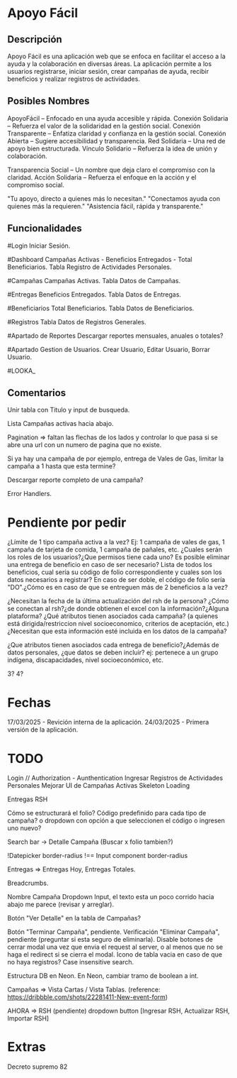 # Apoyo Fácil

## Descripción

Apoyo Fácil es una aplicación web que se enfoca en facilitar el acceso a la ayuda y la colaboración en diversas áreas. La aplicación permite a los usuarios registrarse, iniciar sesión, crear campañas de ayuda, recibir beneficios y realizar registros de actividades.

## Posibles Nombres

ApoyoFácil – Enfocado en una ayuda accesible y rápida.
Conexión Solidaria – Refuerza el valor de la solidaridad en la gestión social.
Conexión Transparente – Enfatiza claridad y confianza en la gestión social.
Conexión Abierta – Sugiere accesibilidad y transparencia.
Red Solidaria – Una red de apoyo bien estructurada.
Vínculo Solidario – Refuerza la idea de unión y colaboración.

Transparencia Social – Un nombre que deja claro el compromiso con la claridad.
Acción Solidaria – Refuerza el enfoque en la acción y el compromiso social.

"Tu apoyo, directo a quienes más lo necesitan."
"Conectamos ayuda con quienes más la requieren."
"Asistencia fácil, rápida y transparente."

## Funcionalidades

#Login
Iniciar Sesión.

#Dashboard
Campañas Activas - Beneficios Entregados - Total Beneficiarios.
Tabla Registro de Actividades Personales.

#Campañas
Campañas Activas.
Tabla Datos de Campañas.

#Entregas
Beneficios Entregados.
Tabla Datos de Entregas.

#Beneficiarios
Total Beneficiarios.
Tabla Datos de Beneficiarios.

#Registros
Tabla Datos de Registros Generales.

#Apartado de Reportes
Descargar reportes mensuales, anuales o totales?

#Apartado Gestion de Usuarios.
Crear Usuario, Editar Usuario, Borrar Usuario.

#LOOKA\_

## Comentarios

Unir tabla con Titulo y input de busqueda.

Lista Campañas activas hacia abajo.

Pagination => faltan las flechas de los lados y controlar lo que pasa si se abre una url con un numero de pagina que no existe.

Si ya hay una campaña de por ejemplo, entrega de Vales de Gas, limitar la campaña a 1 hasta que esta termine?

Descargar reporte completo de una campaña?

Error Handlers.

# Pendiente por pedir

¿Límite de 1 tipo campaña activa a la vez? Ej: 1 campaña de vales de gas, 1 campaña de tarjeta de comida, 1 campaña de pañales, etc.
¿Cuales serán los roles de los usuarios?¿Que permisos tiene cada uno?
Es posible eliminar una entrega de beneficio en caso de ser necesario?
Lista de todos los beneficios, cual sería su código de folio correspondiente y cuales son los datos necesarios a registrar?
En caso de ser doble, el código de folio sería "DO".¿Cómo es en caso de que se entreguen más de 2 beneficios a la vez?

¿Necesitan la fecha de la última actualización del rsh de la persona?
¿Cómo se conectan al rsh?¿de donde obtienen el excel con la información?¿Alguna plataforma?
¿Qué atributos tienen asociados cada campaña? (a quienes está dirigida/restriccion nivel socioeconomico, criterios de aceptación, etc.) ¿Necesitan que esta información esté incluida en los datos de la campaña?

¿Que atributos tienen asociados cada entrega de beneficio?¿Además de datos personales, ¿que datos se deben incluir? ej: pertenece a un grupo indígena, discapacidades, nivel socioeconómico, etc.

3?
4?

# Fechas

17/03/2025 - Revición interna de la aplicación.
24/03/2025 - Primera versión de la aplicación.

# TODO

Login // Authorization - Aunthentication
Ingresar Registros de Actividades Personales
Mejorar UI de Campañas Activas
Skeleton Loading

Entregas
RSH

Cómo se estructurará el folio? Código predefinido para cada tipo de campaña? o dropdown con opción a que seleccionen el código o ingresen uno nuevo?

Search bar -> Detalle Campaña (Buscar x folio tambien?)

!Datepicker border-radius !== Input component border-radius

Entregas => Entregas Hoy, Entregas Totales.

Breadcrumbs.

Nombre Campaña Dropdown Input, el texto esta un poco corrido hacia abajo me parece (revisar y arreglar).

Botón "Ver Detalle" en la tabla de Campañas?

Botón "Terminar Campaña", pendiente.
Verificación "Eliminar Campaña", pendiente (preguntar si esta seguro de eliminarla).
Disable botones de cerrar modal una vez que envia el request al server, o al menos que no se haga el redirect si se cierra el modal.
Icono de tabla vacia en caso de que no haya registros?
Case insensitive search.

Estructura DB en Neon.
En Neon, cambiar tramo de boolean a int.

Campañas => Vista Cartas / Vista Tablas. (reference: https://dribbble.com/shots/22281411-New-event-form)

AHORA => RSH (pendiente) dropdown button [Ingresar RSH, Actualizar RSH, Importar RSH]

# Extras

Decreto supremo 82
